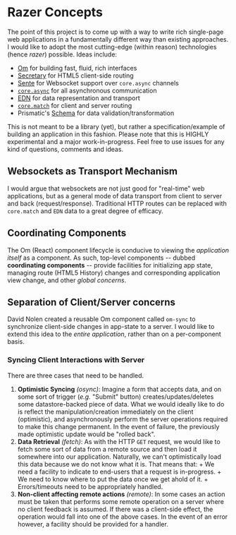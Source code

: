Razer Concepts
==============

The point of this project is to come up with a way to write rich
single-page web applications in a fundamentally different way than
existing approaches. I would like to adopt the most cutting-edge
(within reason) technologies (hence *razer*) possible. Ideas include:

+ [Om](https://github.com/swannodette/om) for building fast, fluid, rich interfaces
+ [Secretary](https://github.com/gf3/secretary) for HTML5 client-side routing
+ [Sente](https://github.com/ptaoussanis/sente) for Websocket support over `core.async` channels
+ [`core.async`](https://github.com/clojure/core.async/) for all asynchronous communication
+ [EDN](https://github.com/edn-format/edn) for data representation and transport
+ [`core.match`](https://github.com/clojure/core.match) for client and server routing
+ Prismatic's [Schema](https://github.com/Prismatic/schema) for data validation/transformation

This is not meant to be a library (yet), but rather a
specification/example of building an application in this
fashion. Please note that this is HIGHLY experimental and a major
work-in-progress. Feel free to use issues for any kind of questions,
comments and ideas.

## Websockets as Transport Mechanism

I would argue that websockets are not just good for "real-time" web
applications, but as a general mode of data transport from client to
server and back (request/response). Traditional HTTP routes can be
replaced with `core.match` and `EDN` data to a great degree of
efficacy.

## Coordinating Components

The Om (React) component lifecycle is conducive to viewing the
*application itself* as a component. As such, top-level components --
dubbed **coordinating components** -- provide facilities for
initializing app state, managing route (HTML5 History) changes and
corresponding application view change, and other *global concerns*.

## Separation of Client/Server concerns

David Nolen created a reusable Om component called `om-sync` to
synchronize client-side changes in app-state to a server. I would like
to extend this idea to the *entire application*, rather than on a
per-component basis.

### Syncing Client Interactions with Server

There are three cases that need to be handled.

1. **Optimistic Syncing** *(osync)*: Imagine a form that accepts data,
   and on some sort of trigger (*e.g.* "Submit" button)
   creates/updates/deletes some datastore-backed piece of data. What
   we would ideally like to do is reflect the manipulation/creation
   immediately on the client (optimistic), and asynchronously perform
   the server operations required to make this change permanent. In
   the event of failure, the previously made optimistic update would
   be "rolled back".
2. **Data Retrieval** *(fetch)*: As with the HTTP `GET` request, we
   would like to fetch some sort of data from a remote source and then
   load it somewhere into our application. Naturally, we can't
   optimistically load this data because we do not know what it
   is. That means that:
       + We need a facility to indicate to end-users that a request is
         in-progress.
       + We need to know where to put the data once we get ahold of it.
       + Errors/timeouts need to be appropriately handled.
3. **Non-client affecting remote actions** *(remote)*: In some cases
   an action must be taken that performs some remote operation on a
   server where no client feedback is assumed. If there was a
   client-side effect, the operation would fall into one of the above
   cases. In the event of an error however, a facility should be
   provided for a handler.
